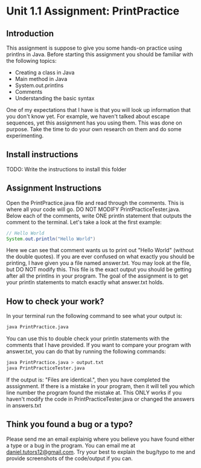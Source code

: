 # Unit 1.1 Assignment: PrintPractice

## Introduction

This assignment is suppose to give you some hands-on practice using printlns in Java. Before starting this assignment you should be familiar with the following topics:
- Creating a class in Java 
- Main method in Java 
- System.out.printlns
- Comments
- Understanding the basic syntax

One of my expectations that I have is that you will look up information that you don't know yet. For example, we haven't talked about escape sequences, yet this assignment has you using them. This was done on purpose. Take the time to do your own research on them and do some experimenting.

## Install instructions

TODO: Write the instructions to install this folder

## Assignment Instructions

Open the PrintPractice.java file and read through the comments. This is where all your code will go. DO NOT MODIFY PrintPracticeTester.java. Below each of the comments, write ONE println statement that outputs the comment to the terminal. Let's take a look at the first example:

```java
// Hello World
System.out.println("Hello World")
```

Here we can see that comment wants us to print out "Hello World" (without the double quotes). If you are ever confused on what exactly you should be printing, I have given you a file named answer.txt. You may look at the file, but DO NOT modify this. This file is the exact output you should be getting after all the printlns in your program. The goal of the assignment is to get your println statements to match exactly what answer.txt holds.

## How to check your work?

In your terminal run the following command to see what your output is:

```bash
java PrintPractice.java
```

You can use this to double check your println statements with the comments that I have provided. If you want to compare your program with answer.txt, you can do that by running the following commands:

```bash
java PrintPractice.java > output.txt
java PrintPracticeTester.java
```

If the output is: "Files are identical.", then you have completed the asssignment. If there is a mistake in your program, then it will tell you which line number the program found the mistake at.
This ONLY works if you haven't modify the code in PrintPracticeTester.java or changed the answers in answers.txt

## Think you found a bug or a typo?

Please send me an email explainig where you believe you have found either a type or a bug in the program. You can email me at daniel.tutors12@gmail.com. Try your best to explain the bug/typo to me and provide screenshots of the code/output if you can.
